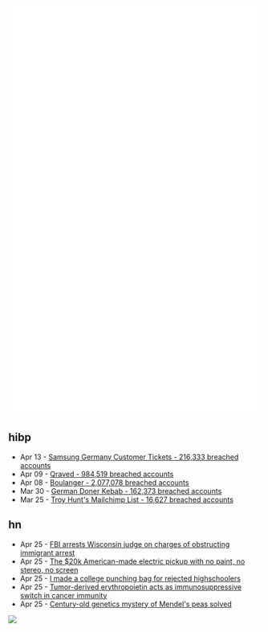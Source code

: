 ![Metrics](https://raw.githubusercontent.com/phixion/phixion/master/metrics.svg)

## hibp

<!--
for https://github.com/phixion/phixion/blob/main/.github/workflows/feeds.yml
-->
<!--START_SECTION:haveibeenpwnd-->
- Apr 13 - [Samsung Germany Customer Tickets - 216,333 breached accounts](https://haveibeenpwned.com/PwnedWebsites#SamsungGermany)
- Apr 09 - [Qraved - 984,519 breached accounts](https://haveibeenpwned.com/PwnedWebsites#Qraved)
- Apr 08 - [Boulanger - 2,077,078 breached accounts](https://haveibeenpwned.com/PwnedWebsites#Boulanger)
- Mar 30 - [German Doner Kebab - 162,373 breached accounts](https://haveibeenpwned.com/PwnedWebsites#GermanDonerKebab)
- Mar 25 - [Troy Hunt's Mailchimp List - 16,627 breached accounts](https://haveibeenpwned.com/PwnedWebsites#TroyHuntMailchimpList)
<!--END_SECTION:haveibeenpwnd-->

## hn

<!--
for https://github.com/phixion/phixion/blob/main/.github/workflows/feeds.yml
-->
<!--START_SECTION:hn-->
- Apr 25 - [FBI arrests Wisconsin judge on charges of obstructing immigrant arrest](https://www.washingtonpost.com/national-security/2025/04/25/wisconsin-judge-arrest-fbi-ice-immigration-enforcement/)
- Apr 25 - [The $20k American-made electric pickup with no paint, no stereo, no screen](https://www.theverge.com/electric-cars/655527/slate-electric-truck-price-paint-radio-bezos)
- Apr 25 - [I made a college punching bag for rejected highschoolers](https://ex.plor.ing/blog/post/college-punch)
- Apr 25 - [Tumor-derived erythropoietin acts as immunosuppressive switch in cancer immunity](https://www.science.org/doi/10.1126/science.adr3026)
- Apr 25 - [Century-old genetics mystery of Mendel's peas solved](https://www.nature.com/articles/d41586-025-01269-8)
<!--END_SECTION:hn-->

<!--
for https://yhype.me
-->
![](https://hit.yhype.me/github/profile?user_id=13013670)
